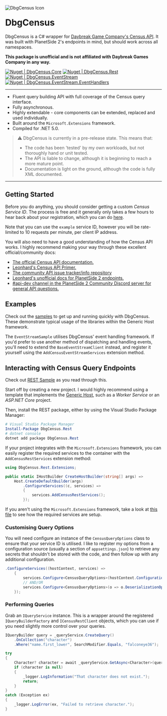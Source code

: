 <img title="DbgCensus Icon" alt="DbgCensus Icon" src="https://github.com/carlst99/DbgCensus/blob/main/Assets/Icon_128.png?raw=true" align="left" />

# DbgCensus

DbgCensus is a C# wrapper for [Daybreak Game Company's Census API](https://census.daybreakgames.com). It was built with PlanetSide 2's endpoints in mind, but should work across all namespaces.

**This package is unofficial and is not affiliated with Daybreak Games Company in any way.**

[![Nuget | DbgCensus.Core](https://img.shields.io/nuget/v/DbgCensus.Core?label=DbgCensus.Core)](https://www.nuget.org/packages/DbgCensus.Core)
[![Nuget | DbgCensus.Rest](https://img.shields.io/nuget/v/DbgCensus.Rest?label=DbgCensus.Rest)](https://www.nuget.org/packages/DbgCensus.Rest)
[![Nuget | DbgCensus.EventStream](https://img.shields.io/nuget/v/DbgCensus.EventStream?label=DbgCensus.EventStream)](https://www.nuget.org/packages/DbgCensus.EventStream)
[![Nuget | DbgCensus.EventStream.EventHandlers](https://img.shields.io/nuget/v/DbgCensus.EventStream?label=DbgCensus.EventStream.EventHandlers)](https://www.nuget.org/packages/DbgCensus.EventStream.EventHandlers)

***

- Fluent query building API with full coverage of the Census query interface.
- Fully asynchronous.
- Highly extendable - core components can be extended, replaced and used individually.
- Built around the `Microsoft.Extensions` framework.
- Compiled for .NET 5.0.

> :warning: DbgCensus is currently in a pre-release state. This means that:
>
> - The code has been 'tested' by my own workloads, but not thoroughly hand or unit tested.
> - The API is liable to change, although it is beginning to reach a more mature point.
> - Documentation is light on the ground, although the code is fully XML documented.

***

## Getting Started

Before you do anything, you should consider getting a custom *Census Service ID*. The process is free and it generally only takes a few hours to hear back about your registration, which you can do [here](https://census.daybreakgames.com/#devSignup).

Note that you can use the `example` service ID, however you will be rate-limited to 10 requests per minute, per client IP address.

You will also need to have a good understanding of how the Census API works. I highly recommend making your way through these excellent official/community docs:

- [The official Census API documentation.](https://census.daybreakgames.com)
- [Leonhard's Census API Primer.](https://github.com/leonhard-s/auraxium/wiki/Census-API-Primer)
- [The community API issue tracker/info repository](https://github.com/cooltrain7/Planetside-2-API-Tracker)
- [Leonhard's unofficial docs for PlanetSide 2 endpoints.](https://ps2-api-docs.readthedocs.io/en/latest/openapi.html)
- [#api-dev channel in the PlanetSide 2 Community Discord server for general API questions.](https://discord.me/planetside)

## Examples

Check out the [samples](Samples) to get up and running quickly with DbgCensus. These demonstrate typical usage of the libraries within the Generic Host framework.

The `EventStreamSample` utilises DbgCensus' event handling framework. If you'd prefer to use another method of dispatching and handling events, you'll need to extend the `BaseEventStreamClient` instead, and register it yourself using the `AddCensusEventStreamServices` extension method.

## Interacting with Census Query Endpoints

Check out [REST Sample](Samples/RestSample) as you read through this.

Start off by creating a new project. I would highly recommend using a template that implements the [Generic Host](https://docs.microsoft.com/en-us/dotnet/core/extensions/generic-host), such as a *Worker Service* or an *ASP.NET Core* project.

Then, install the REST package, either by using the Visual Studio Package Manager:

```powershell
# Visual Studio Package Manager
Install-Package DbgCensus.Rest
# dotnet console
dotnet add package DbgCensus.Rest
```

If your project integrates with the `Microsoft.Extensions` framework, you can easily register the required services to the container with the `AddCensusRestServices` extension method:

```csharp
using DbgCensus.Rest.Extensions;

public static IHostBuilder CreateHostBuilder(string[] args) =>
    Host.CreateDefaultBuilder(args)
        .ConfigureServices((c, services) =>
        {
            services.AddCensusRestServices();
        });
```

If you aren't using the `Microsoft.Extensions` framework, take a look at [this file](DbgCensus.Rest/Extensions/IServiceCollectionExtensions.cs) to see how the required services are setup.

### Customising Query Options

You will need configure an instance of the `CensusQueryOptions` class to ensure that your service ID is utilised. I like to register my options from a configuration source (usually a section of `appsettings.json`) to retrieve any secrets that shouldn't be stored with the code, and then follow up with any additional configuration.

```csharp
.ConfigureServices((hostContext, services) =>
    {
        services.Configure<CensusQueryOptions>(hostContext.Configuration.GetSection(nameof(CensusQueryOptions)));
        // AND/OR
        services.Configure<CensusQueryOptions>(o => o.DeserializationOptions = new JsonSerializerOptions(...));
    });
```

### Performing Queries

Grab an `IQueryService` instance. This is a wrapper around the registered `IQueryBuilderFactory` and `ICensusRestClient` objects, which you can use if you need slightly more control over your queries.

```csharp
IQueryBuilder query = _queryService.CreateQuery()
    .OnCollection("character")
    .Where("name.first_lower", SearchModifier.Equals, "falconeye36");

try
{
    Character? character = await _queryService.GetAsync<Character>(query, ct).ConfigureAwait(false);
    if (character is null)
    {
        _logger.LogInformation("That character does not exist.");
        return;
    }
}
catch (Exception ex)
{
    _logger.LogError(ex, "Failed to retrieve character.");
}
```